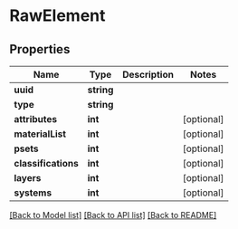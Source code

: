 # RawElement

## Properties
Name | Type | Description | Notes
------------ | ------------- | ------------- | -------------
**uuid** | **string** |  | 
**type** | **string** |  | 
**attributes** | **int** |  | [optional] 
**materialList** | **int** |  | [optional] 
**psets** | **int** |  | [optional] 
**classifications** | **int** |  | [optional] 
**layers** | **int** |  | [optional] 
**systems** | **int** |  | [optional] 

[[Back to Model list]](../README.md#documentation-for-models) [[Back to API list]](../README.md#documentation-for-api-endpoints) [[Back to README]](../README.md)


